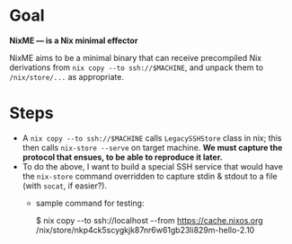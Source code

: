 
# Goal

**NixME — is a Nix minimal effector**

NixME aims to be a minimal binary that can receive precompiled Nix derivations
from `nix copy --to ssh://$MACHINE`, and unpack them to `/nix/store/...` as
appropriate.

# Steps

 - A `nix copy --to ssh://$MACHINE` calls `LegacySSHStore` class in nix; this
   then calls `nix-store --serve` on target machine.
   **We must capture the protocol that ensues, to be able to reproduce it
   later.**
 - To do the above, I want to build a  special SSH service that would have the
   `nix-store` command overridden to capture stdin & stdout to a file (with
   `socat`, if easier?).
    - sample command for testing:

        $ nix copy --to ssh://localhost --from https://cache.nixos.org /nix/store/nkp4ck5scygkjk87nr6w61gb23li829m-hello-2.10


